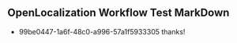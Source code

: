 ## OpenLocalization Workflow Test MarkDown
* 99be0447-1a6f-48c0-a996-57a1f5933305 thanks!

<!--HONumber=Sep16_HO1-->


